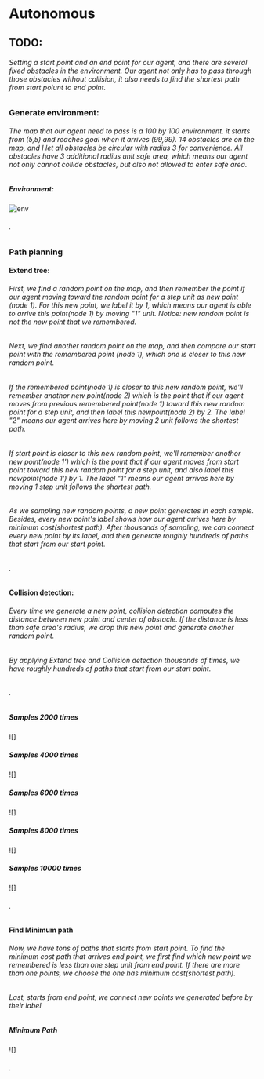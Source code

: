 # Autonomous 
## TODO:
###### Setting a start point and an end point for our agent, and there are several fixed obstacles in the environment. Our agent not only has to pass through those obstacles without collision, it also needs to find the shortest path from start poiunt to end point. 
### Generate environment:
###### The map that our agent need to pass is a 100 by 100 environment. it starts from (5,5) and reaches goal when it arrives (99,99). 14 obstacles are on the map, and I let all obstacles be circular with radius 3 for convenience. All obstacles have 3 additional radius unit safe area, which means our agent not only cannot collide obstacles, but also not allowed to enter safe area.
##### Environment:
![env](https://github.com/ArthurShih/Autonomous_agent_python/blob/main/figure/Environment.png)
###### .
### Path planning
#### Extend tree:
###### First, we find a random point on the map, and then remember the point if our agent moving toward the random point for a step unit as new point (node 1). For this new point, we label it by 1, which means our agent is able to arrive this point(node 1) by moving "1" unit. Notice: new random point is not the new point that we remembered.
###### Next, we find another random point on the map, and then compare our start point with the remembered point (node 1), which one is closer to this new random point. 
###### If the remembered point(node 1) is closer to this new random point, we'll remember anothor new point(node 2) which is the point that if our agent moves from previous remembered point(node 1) toward this new random point for a step unit, and then label this newpoint(node 2) by 2. The label "2" means our agent arrives here by moving 2 unit follows the shortest path. 
###### If start point is closer to this new random point, we'll remember anothor new point(node 1') which is the point that if our agent moves from start point toward this new random point for a step unit, and also label this newpoint(node 1') by 1. The label "1" means our agent arrives here by moving 1 step unit follows the shortest path.
###### As we sampling new random points, a new point generates in each sample. Besides, every new point's label shows how our agent arrives here by minimum cost(shortest path). After thousands of sampling, we can connect every new point by its label, and then generate roughly hundreds of paths that start from our start point. 
###### .
#### Collision detection:
###### Every time we generate a new point, collision detection computes the distance between new point and center of obstacle. If the distance is less than safe area's radius, we drop this new point and generate another random point.
###### By applying Extend tree and Collision detection thousands of times, we have roughly hundreds of paths that start from our start point.
###### .
##### Samples 2000 times
![]
##### Samples 4000 times
![]
##### Samples 6000 times
![]
##### Samples 8000 times
![]
##### Samples 10000 times
![]
###### .
#### Find Minimum path
###### Now, we have tons of paths that starts from start point. To find the minimum cost path that arrives end point, we first find which new point we remembered is less than one step unit from end point. If there are more than one points, we choose the one has minimum cost(shortest path).
###### Last, starts from end point, we connect new points we generated before by their label
##### Minimum Path
![]
###### .
